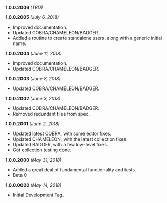 **1.0.0.2006** *(TBD)*

**1.0.0.2005** *(July 6, 2018)*

- Improved documentation.
- Updated COBRA/CHAMELEON/BADGER.
- Added a routine to create standalone users, along with a generic initial name.

**1.0.0.2004** *(June 11, 2018)*

- Improved documentation.
- Updated COBRA/CHAMELEON/BADGER.

**1.0.0.2003** *(June 8, 2018)*

- Updated COBRA/CHAMELEON/BADGER.

**1.0.0.2002** *(June 3, 2018)*

- Updated COBRA/CHAMELEON/BADGER.
- Removed redundant files from spec.

**1.0.0.2001** *(June 2, 2018)*

- Updated latest COBRA, with some editor fixes.
- Updated CHAMELEON, with the latest collection fixes.
- Updated BADGER, with a few low-level fixes.
- Got collection testing done.

**1.0.0.2000** *(May 31, 2018)*

- Added a great deal of fundamental functionality and tests.
- Beta 0

**1.0.0.0000** *(May 14, 2018)*

- Initial Development Tag.